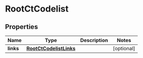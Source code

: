 

# RootCtCodelist


## Properties

| Name | Type | Description | Notes |
|------------ | ------------- | ------------- | -------------|
|**links** | [**RootCtCodelistLinks**](RootCtCodelistLinks.md) |  |  [optional] |



